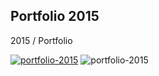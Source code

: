 
Portfolio 2015
---------------------
2015 / Portfolio

[![portfolio-2015](https://player.vimeo.com/video/229559858?autoplay=1&loop=1)](https://vimeo.com/229559858)
![portfolio-2015](https://mir-s3-cdn-cf.behance.net/project_modules/1400/085b1c55738571.59917f5560ae0.png) 
